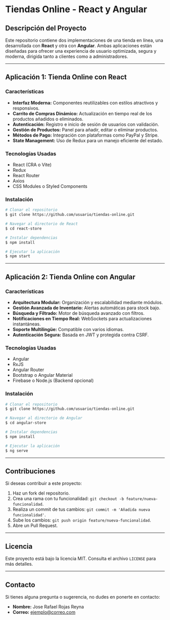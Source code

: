 # Tiendas Online - React y Angular

## Descripción del Proyecto
Este repositorio contiene dos implementaciones de una tienda en línea, una desarrollada con **React** y otra con **Angular**. Ambas aplicaciones están diseñadas para ofrecer una experiencia de usuario optimizada, segura y moderna, dirigida tanto a clientes como a administradores.

---

## Aplicación 1: Tienda Online con React

### Características
- **Interfaz Moderna:** Componentes reutilizables con estilos atractivos y responsivos.
- **Carrito de Compras Dinámico:** Actualización en tiempo real de los productos añadidos o eliminados.
- **Autenticación:** Registro e inicio de sesión de usuarios con validación.
- **Gestión de Productos:** Panel para añadir, editar o eliminar productos.
- **Métodos de Pago:** Integración con plataformas como PayPal y Stripe.
- **State Management:** Uso de Redux para un manejo eficiente del estado.

### Tecnologías Usadas
- React (CRA o Vite)
- Redux
- React Router
- Axios
- CSS Modules o Styled Components

### Instalación
```bash
# Clonar el repositorio
$ git clone https://github.com/usuario/tiendas-online.git

# Navegar al directorio de React
$ cd react-store

# Instalar dependencias
$ npm install

# Ejecutar la aplicación
$ npm start
```

---

## Aplicación 2: Tienda Online con Angular

### Características
- **Arquitectura Modular:** Organización y escalabilidad mediante módulos.
- **Gestión Avanzada de Inventario:** Alertas automáticas para stock bajo.
- **Búsqueda y Filtrado:** Motor de búsqueda avanzado con filtros.
- **Notificaciones en Tiempo Real:** WebSockets para actualizaciones instantáneas.
- **Soporte Multilingüe:** Compatible con varios idiomas.
- **Autenticación Segura:** Basada en JWT y protegida contra CSRF.

### Tecnologías Usadas
- Angular
- RxJS
- Angular Router
- Bootstrap o Angular Material
- Firebase o Node.js (Backend opcional)

### Instalación
```bash
# Clonar el repositorio
$ git clone https://github.com/usuario/tiendas-online.git

# Navegar al directorio de Angular
$ cd angular-store

# Instalar dependencias
$ npm install

# Ejecutar la aplicación
$ ng serve
```

---

## Contribuciones
Si deseas contribuir a este proyecto:
1. Haz un fork del repositorio.
2. Crea una rama con tu funcionalidad: `git checkout -b feature/nueva-funcionalidad`.
3. Realiza un commit de tus cambios: `git commit -m 'Añadida nueva funcionalidad'`.
4. Sube los cambios: `git push origin feature/nueva-funcionalidad`.
5. Abre un Pull Request.

---

## Licencia
Este proyecto está bajo la licencia MIT. Consulta el archivo `LICENSE` para más detalles.

---

## Contacto
Si tienes alguna pregunta o sugerencia, no dudes en ponerte en contacto:
- **Nombre:** Jose Rafael Rojas Reyna
- **Correo:** ejemplo@correo.com
